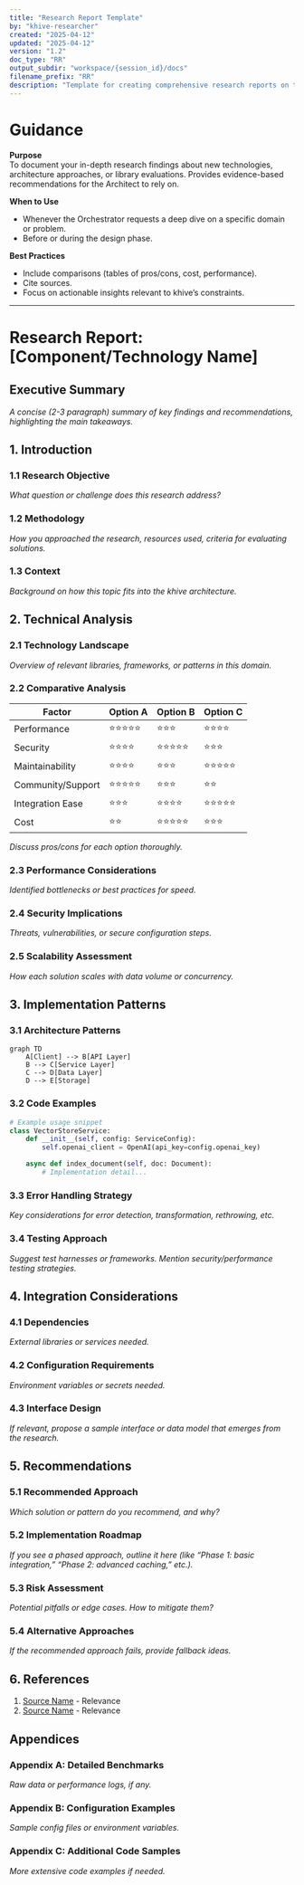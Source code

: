 ```yaml
---
title: "Research Report Template"
by: "khive-researcher"
created: "2025-04-12"
updated: "2025-04-12"
version: "1.2"
doc_type: "RR"
output_subdir: "workspace/{session_id}/docs"
filename_prefix: "RR"
description: "Template for creating comprehensive research reports on technologies and components for the khive project"
---
```


# Guidance

**Purpose**\
To document your in-depth research findings about new technologies, architecture
approaches, or library evaluations. Provides evidence-based recommendations for
the Architect to rely on.

**When to Use**

- Whenever the Orchestrator requests a deep dive on a specific domain or
  problem.
- Before or during the design phase.

**Best Practices**

- Include comparisons (tables of pros/cons, cost, performance).
- Cite sources.
- Focus on actionable insights relevant to khive’s constraints.

---

# Research Report: [Component/Technology Name]

## Executive Summary

_A concise (2-3 paragraph) summary of key findings and recommendations,
highlighting the main takeaways._

## 1. Introduction

### 1.1 Research Objective

_What question or challenge does this research address?_

### 1.2 Methodology

_How you approached the research, resources used, criteria for evaluating
solutions._

### 1.3 Context

_Background on how this topic fits into the khive architecture._

## 2. Technical Analysis

### 2.1 Technology Landscape

_Overview of relevant libraries, frameworks, or patterns in this domain._

### 2.2 Comparative Analysis

| Factor            | Option A   | Option B   | Option C   |
| ----------------- | ---------- | ---------- | ---------- |
| Performance       | ⭐⭐⭐⭐⭐ | ⭐⭐⭐     | ⭐⭐⭐⭐   |
| Security          | ⭐⭐⭐⭐   | ⭐⭐⭐⭐⭐ | ⭐⭐⭐     |
| Maintainability   | ⭐⭐⭐⭐   | ⭐⭐⭐     | ⭐⭐⭐⭐⭐ |
| Community/Support | ⭐⭐⭐⭐⭐ | ⭐⭐⭐     | ⭐⭐       |
| Integration Ease  | ⭐⭐⭐     | ⭐⭐⭐⭐   | ⭐⭐⭐⭐⭐ |
| Cost              | ⭐⭐       | ⭐⭐⭐⭐⭐ | ⭐⭐⭐     |

_Discuss pros/cons for each option thoroughly._

### 2.3 Performance Considerations

_Identified bottlenecks or best practices for speed._

### 2.4 Security Implications

_Threats, vulnerabilities, or secure configuration steps._

### 2.5 Scalability Assessment

_How each solution scales with data volume or concurrency._

## 3. Implementation Patterns

### 3.1 Architecture Patterns

```mermaid
graph TD
    A[Client] --> B[API Layer]
    B --> C[Service Layer]
    C --> D[Data Layer]
    D --> E[Storage]
```

### 3.2 Code Examples

```python
# Example usage snippet
class VectorStoreService:
    def __init__(self, config: ServiceConfig):
        self.openai_client = OpenAI(api_key=config.openai_key)

    async def index_document(self, doc: Document):
        # Implementation detail...
```

### 3.3 Error Handling Strategy

_Key considerations for error detection, transformation, rethrowing, etc._

### 3.4 Testing Approach

_Suggest test harnesses or frameworks. Mention security/performance testing
strategies._

## 4. Integration Considerations

### 4.1 Dependencies

_External libraries or services needed._

### 4.2 Configuration Requirements

_Environment variables or secrets needed._

### 4.3 Interface Design

_If relevant, propose a sample interface or data model that emerges from the
research._

## 5. Recommendations

### 5.1 Recommended Approach

_Which solution or pattern do you recommend, and why?_

### 5.2 Implementation Roadmap

_If you see a phased approach, outline it here (like “Phase 1: basic
integration,” “Phase 2: advanced caching,” etc.)._

### 5.3 Risk Assessment

_Potential pitfalls or edge cases. How to mitigate them?_

### 5.4 Alternative Approaches

_If the recommended approach fails, provide fallback ideas._

## 6. References

1. [Source Name](URL) - Relevance
2. [Source Name](URL) - Relevance

## Appendices

### Appendix A: Detailed Benchmarks

_Raw data or performance logs, if any._

### Appendix B: Configuration Examples

_Sample config files or environment variables._

### Appendix C: Additional Code Samples

_More extensive code examples if needed._
